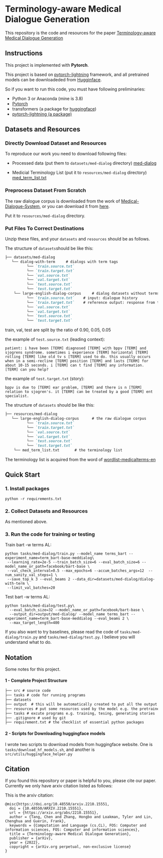 # Terminology-aware Medical Dialogue Generation
This repository is the code and resources for the paper [Terminology-aware Medical Dialogue Generation](https://arxiv.org/pdf/2210.15551.pdf) 

## Instructions

This project is implemented with **Pytorch**.

This project is based on [pytorch-lightning](https://www.pytorchlightning.ai/) framework, and all pretrained models can be downloadeded from [Hugginface](https://huggingface.co).

So if you want to run this code, you must have following preliminaries:
- Python 3 or Anaconda (mine is 3.8)
- [Pytorch](https://pytorch.org/) 
- transformers (a package for [huggingface](https://huggingface.co/facebook/bart-base))
- [pytorch-lightning (a package)](https://www.pytorchlightning.ai/)

## Datasets and Resources

### Directly Download Dataset and Resources
To reproduce our work you need to download following files:

- Processed data (put them to `datasets/med-dialog` directory) [med-dialog](https://www.dropbox.com/s/roewcfiw2u08g5w/med-dialog.zip?dl=0)

- Medicial Terminology List (put it to `resources/med-dialog` directory) [med_term_list.txt](https://www.dropbox.com/s/cpl5mbw2sy73dcn/med_term_list.txt?dl=0)

### Preprocess Dataset From Scratch

The raw dialogue corpus is downloaded from the work of [Medical-Dialogue-System](https://github.com/UCSD-AI4H/Medical-Dialogue-System), 
or you can download it from [here](https://www.dropbox.com/s/bmuoxzi587pz4v3/large-english-dialog-corpus.zip?dl=0).

Put it to `resources/med-dialog` directory.

### Put Files To Correct Destinations 

Unzip these files, and your `datasets` and `resources` should be as follows.

The structure of `datasets`should be like this:
```markdown
├── datasets/med-dialog
   └── dialog-with-term		# dialogs with term tags
          └── `train.source.txt`    
          └── `train.target.txt`       
          └── `val.source.txt` 
          └── `val.target.txt` 
          └── `test.source.txt` 
          └── `test.target.txt` 
    └── large-english-dialog-corpus		# dialog datasets without terms
          └── `train.source.txt`    # input: dialogue history
          └── `train.target.txt`    # reference output: response from the doctor 
          └── `val.source.txt` 
          └── `val.target.txt` 
          └── `test.source.txt` 
          └── `test.target.txt` 
```
train, val, test are split by the ratio of 0.90, 0.05, 0.05

the example of `test.source.txt` (leading context):

`patient: i have been [TERM] diagnosed [TERM] with bppv [TERM] and sjogrens syndrome. sometimes i experience [TERM] horizontal [TERM] rolling [TERM] like old tv s [TERM] used to do. this usually occurs when in a semi-recline [TERM] position [TERM] and lasts [TERM] for about 10-15 seconds. i [TERM] can t find [TERM] any information. [TERM] can you help?`

the example of `test.target.txt` (story):

`bppv is due to [TERM] ear problem, [TERM] and there is n [TERM] relation to sjogren's. it [TERM] can be treated by a good [TERM] ent specialist.`

The structure of `datasets` should be like this:
```markdown
├── resources/med-dialog
   └── large-english-dialog-corpus		# the raw dialogue corpus
          └── `train.source.txt`    
          └── `train.target.txt`       
          └── `val.source.txt` 
          └── `val.target.txt` 
          └── `test.source.txt` 
          └── `test.target.txt` 
    └── med_term_list.txt		# the terminology list
```

The terminology list is acquired from the word of [wordlist-medicalterms-en](https://github.com/glutanimate/wordlist-medicalterms-en/blob/master/wordlist.txt)

## Quick Start

### 1. Install packages
```shell
python -r requirements.txt
```
### 2. Collect Datasets and Resources

As mentioned above.

### 3. Run the code for training or testing

Train bart -w terms AL:

```shell
python tasks/med-dialog/train.py --model_name terms_bart --experiment_name=term_bart-base-meddialog\
 --learning_rate=2e-5 --train_batch_size=6 --eval_batch_size=6 --model_name_or_path=facebook/bart-base \
 --val_check_interval=0.5 --max_epochs=6 --accum_batches_args=12  --num_sanity_val_steps=1 \
 --save_top_k 3 --eval_beams 2 --data_dir=datasets/med-dialog/dialog-with-term \
 --limit_val_batches=20
```

Test bart -w terms AL:

```shell
python tasks/med-dialog/test.py\
  --eval_batch_size=32 --model_name_or_path=facebook/bart-base \
  --output_dir=output/med-dialog/ --model_name terms_bart --experiment_name=term_bart-base-meddialog --eval_beams 2 \
  --max_target_length=400
```

If you also want to try baselines, please read the code of
`tasks/med-dialog/train.py` and `tasks/med-dialog/test.py`. I believe you will understand what to do.


## Notation
Some notes for this project.
#### 1 - Complete Project Structure
```markdown
├── src # source code
├── tasks # code for running programs
├── datasets 
├── output  # this will be automatically created to put all the output stuff including checkpoints and generated text
├── resources # put some resources used by the model e.g. the pretrained model.
├── tasks # excute programs e.g. training, tesing, generating stories
├── .gitignore # used by git
├── requirement.txt # the checklist of essential python packages 
```
#### 2 - Scripts for Downloading huggingface models
I wrote two scripts to download models from huggingface website.
One is `tasks/download_hf_models.sh`, and another is `src/utils/huggingface_helper.py`

## Citation
If you found this repository or paper is helpful to you, please cite our paper. 
Currently we only have arxiv citation listed as follows:

This is the arxiv citation:
```angular2
@misc{https://doi.org/10.48550/arxiv.2210.15551,
  doi = {10.48550/ARXIV.2210.15551},
  url = {https://arxiv.org/abs/2210.15551},
  author = {Tang, Chen and Zhang, Hongbo and Loakman, Tyler and Lin, Chenghua and Guerin, Frank},
  keywords = {Computation and Language (cs.CL), FOS: Computer and information sciences, FOS: Computer and information sciences},
  title = {Terminology-aware Medical Dialogue Generation},
  publisher = {arXiv},
  year = {2022},
  copyright = {arXiv.org perpetual, non-exclusive license}
}
```


